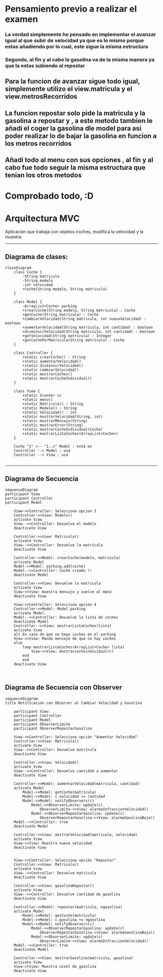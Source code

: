 
# Pensamiento previo a realizar el examen

### La verdad simplemente he pensado en implementar el avanzar igual al que subir de velocidad ya que es lo mismo porque estas añadiendo por lo cual, este sigue la misma estructura
### Segundo, al fin y al cabo la gasolina va de la misma manera ya que la estas subiendo al repostar 

## Para la funcion de avanzar sigue todo igual, simplemente utilizo el view.matricula y el view.metrosRecorridos
## La funcion repostar solo pide la matricula y la gasolina a repostar y , a este metodo tambien le añadi el coger la gasolina dle model para asi poder realizar lo de bajar la gasolina en funcion a los metros recorridos

## Añadi todo al menu con sus opciones , al fin y al cabo fue todo seguir la misma estructura que tenian los otros metodos

# Comprobado todo, :D


# Arquitectura MVC

Aplicación que trabaja con objetos coches, modifica la velocidad y la muestra

---
## Diagrama de clases:

```mermaid
classDiagram
    class Coche {
        -String matricula
        -String modelo
        -int velocidad
        +Coche(String modelo, String matricula)
    }

    class Model {
        -ArrayList<Coche> parking
        +crearCoche(String modelo, String matricula) : Coche
        +getCoche(String matricula) : Coche
        +cambiarVelocidad(String matricula, int nuevaVelocidad) : boolean
        +aumentarVelocidad(String matricula, int cantidad) : boolean
        +disminuirVelocidad(String matricula, int cantidad) : boolean
        +getVelocidad(String matricula) : Integer
        +getCochePorMatricula(String matricula) : Coche
    }

    class Controller {
        +static crearCoche() : String
        +static aumentarVelocidad()
        +static disminuirVelocidad()
        +static cambiarVelocidad()
        +static mostrarCoches()
        +static mostrarCocheIndividual()
    }

    class View {
        +static Scanner sc
        +static menu()
        +static Matricula() : String
        +static Modelo() : String
        +static Velocidad() : int
        +static mostrarVelocidad(String, int)
        +static mostrarMensaje(String)
        +static mostrarError(String)
        +static mostrarCocheIndividual(Coche)
        +static mostrarListaCoches(ArrayList<Coche>)
    }

    Coche "1" <-- "1..n" Model : está en
    Controller --> Model : usa
    Controller --> View : usa
      
```

---

## Diagrama de Secuencia


```mermaid
sequenceDiagram
participant View
participant Controller
participant Model

    View->>Controller: Selecciona opcion 3
    Controller->>View: Modelo()
    activate View
    View-->>Controller: Devuelve el modelo
    deactivate View
    
    Controller->>View: Matricula()
    activate View
    View-->>Controller: Devuelve la matricula
    deactivate View
    
    Controller->>Model: crearCoche(modelo, matricula)
    activate Model
    Model->>Model: parking.add(coche)
    Model-->>Controller: Coche creado !!
    deactivate Model
    
    Controller->>View: Devuelve la matricula
    activate View
    View->>View: muestra mensaje y vuelve al menú
    deactivate View
    
    View->>Controller: Selecciona opcion 4
    Controller->>Model: Model.parking
    activate Model
    Model-->>Controller: Devuelve la lista de coches
    deactivate Model
    Controller-->>View: mostrarListaCoches(lista)
    activate View
    alt En caso de que no haya coches en el parking
    View->>View: Manda mensaje de que no hay coches
    else 
        loop mostrarListaCoches(ArrayList<Coche> lista) 
            View->>View: mostrarcocheindividual(c)
        end
        end
    deactivate View
    
    
```

## Diagrama de Secuencia con Observer

```mermaid
sequenceDiagram
title Notificación con Observer al Cambiar Velocidad y Gasolina

    participant View
    participant Controller
    participant Model
    participant ObserverLimite
    participant ObserverRepostarGasolina

    View->>Controller: Selecciona opción "Aumentar Velocidad"
    Controller->>View: Matricula()
    activate View
    View-->>Controller: Devuelve matrícula
    deactivate View

    Controller->>View: Velocidad()
    activate View
    View-->>Controller: Devuelve cantidad a aumentar
    deactivate View

    Controller->>Model: aumentarVelocidad(matricula, cantidad)
    activate Model
        Model->>Model: getCoche(matricula)
        Model->>Model: c.velocidad += cantidad
        Model->>Model: notifyObservers(c)
            Model->>ObserverLimite: update(c)
                ObserverLimite->>View: alarmaInfraccionVelocidad()
            Model->>ObserverRepostarGasolina: update(c)
                ObserverRepostarGasolina->>View: alarmaGasolinaBaja()
    Model-->>Controller: true
    deactivate Model

    Controller->>View: mostrarVelocidad(matricula, velocidad)
    activate View
    View->>View: Muestra nueva velocidad
    deactivate View


    View->>Controller: Selecciona opción "Repostar"
    Controller->>View: Matricula()
    activate View
    View-->>Controller: Devuelve matrícula
    deactivate View

    Controller->>View: gasolinaRepostar()
    activate View
    View-->>Controller: Devuelve cantidad de gasolina
    deactivate View

    Controller->>Model: repostar(matricula, ngasolina)
    activate Model
        Model->>Model: getCoche(matricula)
        Model->>Model: c.gasolina += ngasolina
        Model->>Model: notifyObservers(c)
            Model->>ObserverRepostarGasolina: update(c)
                ObserverRepostarGasolina->>View: alarmaGasolinaBaja()
            Model->>ObserverLimite: update(c)
                ObserverLimite->>View: alarmaInfraccionVelocidad()
    Model-->>Controller: true
    deactivate Model

    Controller->>View: mostrarGasolina(matricula, gasolina)
    activate View
    View->>View: Muestra nivel de gasolina
    deactivate View

```
